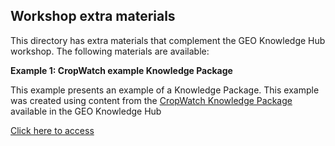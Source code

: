 ## Workshop extra materials

This directory has extra materials that complement the GEO Knowledge Hub workshop. The following materials are available:

**Example 1: CropWatch example Knowledge Package**

This example presents an example of a Knowledge Package. This example was created using content from the [CropWatch Knowledge Package](https://gkhub.earthobservations.org/packages/pps5h-ea276) available in the GEO Knowledge Hub

[Click here to access](./example-package/)
